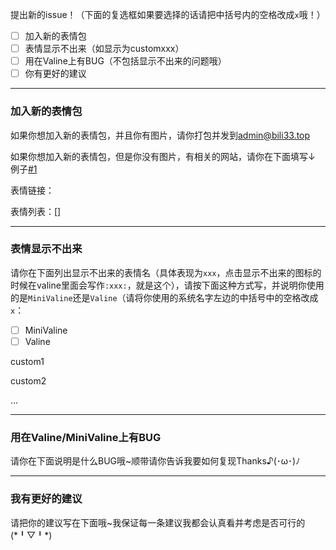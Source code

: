 提出新的issue！（下面的复选框如果要选择的话请把中括号内的空格改成`x`哦！）

- [ ] 加入新的表情包
- [ ] 表情显示不出来（如显示为customxxx）
- [ ] 用在Valine上有BUG（不包括显示不出来的问题哦）
- [ ] 你有更好的建议

---

### 加入新的表情包

如果你想加入新的表情包，并且你有图片，请你打包并发到[admin@bili33.top](mailto:admin@bili33.top)

如果你想加入新的表情包，但是你没有图片，有相关的网站，请你在下面填写↓  例子[#1](https://github.com/GamerNoTitle/Valine-Magic/issues/1)

表情链接：

表情列表：[]

---

### 表情显示不出来

请你在下面列出显示不出来的表情名（具体表现为`xxx`，点击显示不出来的图标的时候在valine里面会写作`:xxx:`，就是这个），请按下面这种方式写，并说明你使用的是`MiniValine`还是`Valine`（请将你使用的系统名字左边的中括号中的空格改成`x`：

- [ ] MiniValine
- [ ] Valine

custom1

custom2

...

---

### 用在Valine/MiniValine上有BUG

请你在下面说明是什么BUG哦~顺带请你告诉我要如何复现Thanks♪(･ω･)ﾉ



---

### 我有更好的建议

请把你的建议写在下面哦~我保证每一条建议我都会认真看并考虑是否可行的(\*╹▽╹\*)